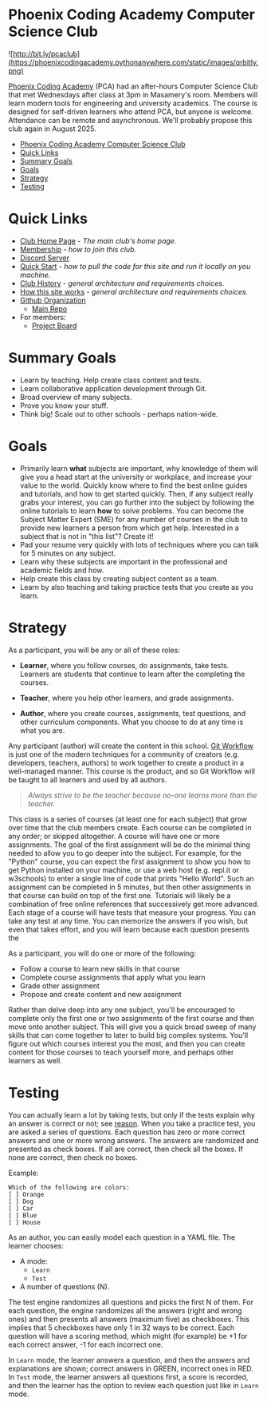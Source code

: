# Phoenix Coding Academy Computer Science Club

![http://bit.ly/pcaclub](https://phoenixcodingacademy.pythonanywhere.com/static/images/qrbitly.png)

[Phoenix Coding Academy](/pages/PCA.md) (PCA) had an after-hours Computer Science Club that met Wednesdays after class at 3pm in Masamery's room. Members will learn modern tools for engineering and university academics. The course is designed for self-driven learners who attend PCA, but anyone is welcome. Attendance can be remote and asynchronous. We'll probably propose this club again in August 2025.


- [Phoenix Coding Academy Computer Science Club](#phoenix-coding-academy-computer-science-club)
- [Quick Links](#quick-links)
- [Summary Goals](#summary-goals)
- [Goals](#goals)
- [Strategy](#strategy)
- [Testing](#testing)


# Quick Links
* [Club Home Page](http://phoenixcodingacademy.pythonanywhere.com/) - *The main club's home page.*
* [Membership](/pages/Membership.md) - *how to join this club.*
* [Discord Server](/pages/Discord.md)
* [Quick Start](/pages/QuickStart.md) - *how to pull the code for this site and run it locally on you machine.*
* [Club History](/pages/ClubHistory.md) - *general architecture and requirements choices.*
* [How this site works](/pages/Architecture.md) - *general architecture and requirements choices.*
* [Github Organization](https://github.com/PhoenixCodingAcademy)
    * [Main Repo](https://github.com/PhoenixCodingAcademy/PhoenixCodingAcademy)
* For members:
    * [Project Board](https://github.com/orgs/PhoenixCodingAcademy/projects/2/views/1)


# Summary Goals
* Learn by teaching. Help create class content and tests.
* Learn collaborative application development through Git.
* Broad overview of many subjects.
* Prove you know your stuff.
* Think big! Scale out to other schools - perhaps nation-wide.


# Goals
* Primarily learn **what** subjects are important, why knowledge of them will give you a head start at the university or workplace, and increase your value to the world. Quickly know where to find the best online guides and tutorials, and how to get started quickly. Then, if any subject really grabs your interest, you can go further into the subject by following the online tutorials to learn **how** to solve problems. You can become the Subject Matter Expert (SME) for any number of courses in the club to provide new learners a person from which get help. Interested in a subject that is not in "this list"? Create it!
* Pad your resume very quickly with lots of techniques where you can talk for 5 minutes on any subject.
* Learn why these subjects are important in the professional and academic fields and how.
* Help create this class by creating subject content as a team.
* Learn by also teaching and taking practice tests that you create as you learn.


# Strategy
As a participant, you will be any or all of these roles:

* **Learner**, where you follow courses, do assignments, take tests. Learners are students that continue to learn after the completing the courses.

* **Teacher**, where you help other learners, and grade assignments.

* **Author**, where you create courses, assignments, test questions, and other curriculum components.
What you choose to do at any time is what you are.

Any participant (author) will create the content in this school. [Git Workflow](./pages/GitWorkflow.md) is just one of the modern techniques for a community of creators (e.g. developers, teachers, authors) to work together to create a product in a well-managed manner. This course is the product, and so Git Workflow will be taught to all learners and used by all authors.

> *Always strive to be the teacher because no-one learns more than the teacher.*

This class is a series of courses (at least one for each subject) that grow over time that the club members create. Each course can be completed in any order; or skipped altogether. A course will have one or more assignments. The goal of the first assignment will be do the minimal thing needed to allow you to go deeper into the subject. For example, for the "Python" course, you can expect the first assignment to show you how to get Python installed on your machine, or use a web host (e.g. repl.it or w3schools) to enter a single line of code that prints "Hello World". Such an assignment can be completed in 5 minutes, but then other assignments in that course can build on top of the first one. Tutorials will likely be a combination of free online references that successively get more advanced. Each stage of a course will have tests that measure your progress. You can take any test at any time. You can memorize the answers if you wish, but even that takes effort, and you will learn because each question presents the

As a participant, you will do one or more of the following:

* Follow a course to learn new skills in that course
* Complete course assignments that apply what you learn
* Grade other assignment
* Propose and create content and new assignment

Rather than delve deep into any one subject, you'll be encouraged to complete only the first one or two assignments of the first course and then move onto another subject. This will give you a quick broad sweep of many skills that can come together to later to build big complex systems. You'll figure out which courses interest you the most, and then you can create content for those courses to teach yourself more, and perhaps other learners as well.

# Testing
You can actually learn a lot by taking tests, but only if the tests explain why an answer is correct or not; see [reason](data/questions/README.md).
When you take a practice test, you are asked a series of questions. Each question has zero or more correct answers and one or more wrong answers. The answers are randomized and presented as check boxes.
If all are correct, then check all the boxes.
If none are correct, then check no boxes.

Example:
```text
Which of the following are colors:
[ ] Orange
[ ] Dog
[ ] Car
[ ] Blue
[ ] House
```

As an author, you can easily model each question in a YAML file.
The learner chooses:

* A mode:
    * `Learn`
    * `Test`
* A number of questions (N).

The test engine randomizes all questions and picks the first N of them. For each question, the engine randomizes all the answers (right and wrong ones) and then presents all answers (maximum five) as checkboxes. This implies that 5 checkboxes have only 1 in 32 ways to be correct. Each question will have a scoring method, which might (for example) be +1 for each correct answer, -1 for each incorrect one.

In `Learn` mode, the learner answers a question, and then the answers and explanations are shown; correct answers in GREEN, incorrect ones in RED. In `Test` mode, the learner answers all questions first, a score is recorded, and then the learner has the option to review each question just like in `Learn` mode.
